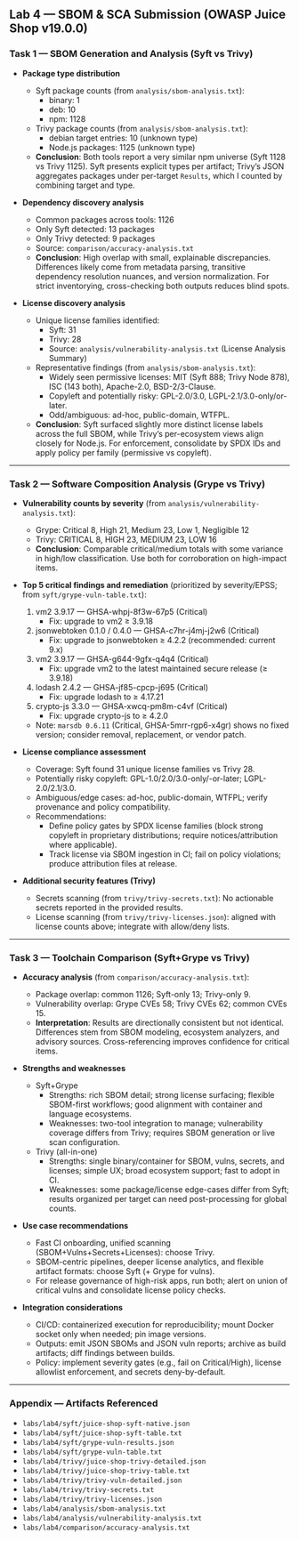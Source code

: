 ## Lab 4 — SBOM & SCA Submission (OWASP Juice Shop v19.0.0)

### Task 1 — SBOM Generation and Analysis (Syft vs Trivy)

- **Package type distribution**
  - Syft package counts (from `analysis/sbom-analysis.txt`):
    - binary: 1
    - deb: 10
    - npm: 1128
  - Trivy package counts (from `analysis/sbom-analysis.txt`):
    - debian target entries: 10 (unknown type)
    - Node.js packages: 1125 (unknown type)
  - **Conclusion**: Both tools report a very similar npm universe (Syft 1128 vs Trivy 1125). Syft presents explicit types per artifact; Trivy’s JSON aggregates packages under per-target `Results`, which I counted by combining target and type.

- **Dependency discovery analysis**
  - Common packages across tools: 1126
  - Only Syft detected: 13 packages
  - Only Trivy detected: 9 packages
  - Source: `comparison/accuracy-analysis.txt`
  - **Conclusion**: High overlap with small, explainable discrepancies. Differences likely come from metadata parsing, transitive dependency resolution nuances, and version normalization. For strict inventorying, cross-checking both outputs reduces blind spots.

- **License discovery analysis**
  - Unique license families identified:
    - Syft: 31
    - Trivy: 28
    - Source: `analysis/vulnerability-analysis.txt` (License Analysis Summary)
  - Representative findings (from `analysis/sbom-analysis.txt`):
    - Widely seen permissive licenses: MIT (Syft 888; Trivy Node 878), ISC (143 both), Apache-2.0, BSD-2/3-Clause.
    - Copyleft and potentially risky: GPL-2.0/3.0, LGPL-2.1/3.0-only/or-later.
    - Odd/ambiguous: ad-hoc, public-domain, WTFPL.
  - **Conclusion**: Syft surfaced slightly more distinct license labels across the full SBOM, while Trivy’s per-ecosystem views align closely for Node.js. For enforcement, consolidate by SPDX IDs and apply policy per family (permissive vs copyleft).

---

### Task 2 — Software Composition Analysis (Grype vs Trivy)

- **Vulnerability counts by severity** (from `analysis/vulnerability-analysis.txt`):
  - Grype: Critical 8, High 21, Medium 23, Low 1, Negligible 12
  - Trivy: CRITICAL 8, HIGH 23, MEDIUM 23, LOW 16
  - **Conclusion**: Comparable critical/medium totals with some variance in high/low classification. Use both for corroboration on high-impact items.

- **Top 5 critical findings and remediation** (prioritized by severity/EPSS; from `syft/grype-vuln-table.txt`):
  1) vm2 3.9.17 — GHSA-whpj-8f3w-67p5 (Critical)
     - Fix: upgrade to vm2 ≥ 3.9.18
  2) jsonwebtoken 0.1.0 / 0.4.0 — GHSA-c7hr-j4mj-j2w6 (Critical)
     - Fix: upgrade to jsonwebtoken ≥ 4.2.2 (recommended: current 9.x)
  3) vm2 3.9.17 — GHSA-g644-9gfx-q4q4 (Critical)
     - Fix: upgrade vm2 to the latest maintained secure release (≥ 3.9.18)
  4) lodash 2.4.2 — GHSA-jf85-cpcp-j695 (Critical)
     - Fix: upgrade lodash to ≥ 4.17.21
  5) crypto-js 3.3.0 — GHSA-xwcq-pm8m-c4vf (Critical)
     - Fix: upgrade crypto-js to ≥ 4.2.0
  - Note: `marsdb 0.6.11` (Critical, GHSA-5mrr-rgp6-x4gr) shows no fixed version; consider removal, replacement, or vendor patch.

- **License compliance assessment**
  - Coverage: Syft found 31 unique license families vs Trivy 28.
  - Potentially risky copyleft: GPL-1.0/2.0/3.0-only/-or-later; LGPL-2.0/2.1/3.0.
  - Ambiguous/edge cases: ad-hoc, public-domain, WTFPL; verify provenance and policy compatibility.
  - Recommendations:
    - Define policy gates by SPDX license families (block strong copyleft in proprietary distributions; require notices/attribution where applicable).
    - Track license via SBOM ingestion in CI; fail on policy violations; produce attribution files at release.

- **Additional security features (Trivy)**
  - Secrets scanning (from `trivy/trivy-secrets.txt`): No actionable secrets reported in the provided results.
  - License scanning (from `trivy/trivy-licenses.json`): aligned with license counts above; integrate with allow/deny lists.

---

### Task 3 — Toolchain Comparison (Syft+Grype vs Trivy)

- **Accuracy analysis** (from `comparison/accuracy-analysis.txt`):
  - Package overlap: common 1126; Syft-only 13; Trivy-only 9.
  - Vulnerability overlap: Grype CVEs 58; Trivy CVEs 62; common CVEs 15.
  - **Interpretation**: Results are directionally consistent but not identical. Differences stem from SBOM modeling, ecosystem analyzers, and advisory sources. Cross-referencing improves confidence for critical items.

- **Strengths and weaknesses**
  - Syft+Grype
    - Strengths: rich SBOM detail; strong license surfacing; flexible SBOM-first workflows; good alignment with container and language ecosystems.
    - Weaknesses: two-tool integration to manage; vulnerability coverage differs from Trivy; requires SBOM generation or live scan configuration.
  - Trivy (all-in-one)
    - Strengths: single binary/container for SBOM, vulns, secrets, and licenses; simple UX; broad ecosystem support; fast to adopt in CI.
    - Weaknesses: some package/license edge-cases differ from Syft; results organized per target can need post-processing for global counts.

- **Use case recommendations**
  - Fast CI onboarding, unified scanning (SBOM+Vulns+Secrets+Licenses): choose Trivy.
  - SBOM-centric pipelines, deeper license analytics, and flexible artifact formats: choose Syft (+ Grype for vulns).
  - For release governance of high-risk apps, run both; alert on union of critical vulns and consolidate license policy checks.

- **Integration considerations**
  - CI/CD: containerized execution for reproducibility; mount Docker socket only when needed; pin image versions.
  - Outputs: emit JSON SBOMs and JSON vuln reports; archive as build artifacts; diff findings between builds.
  - Policy: implement severity gates (e.g., fail on Critical/High), license allowlist enforcement, and secrets deny-by-default.

---

### Appendix — Artifacts Referenced

- `labs/lab4/syft/juice-shop-syft-native.json`
- `labs/lab4/syft/juice-shop-syft-table.txt`
- `labs/lab4/syft/grype-vuln-results.json`
- `labs/lab4/syft/grype-vuln-table.txt`
- `labs/lab4/trivy/juice-shop-trivy-detailed.json`
- `labs/lab4/trivy/juice-shop-trivy-table.txt`
- `labs/lab4/trivy/trivy-vuln-detailed.json`
- `labs/lab4/trivy/trivy-secrets.txt`
- `labs/lab4/trivy/trivy-licenses.json`
- `labs/lab4/analysis/sbom-analysis.txt`
- `labs/lab4/analysis/vulnerability-analysis.txt`
- `labs/lab4/comparison/accuracy-analysis.txt`


